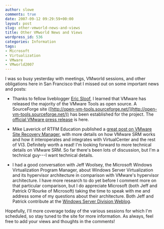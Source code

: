 ```yaml
---
author: slowe
comments: true
date: 2007-09-12 09:29:59+00:00
layout: post
slug: other-vmworld-news-and-views
title: Other VMworld News and Views
wordpress_id: 536
categories: Information
tags:
- Microsoft
- Virtualization
- VMware
- VMworld2007
---
```


I was so busy yesterday with meetings, VMworld sessions, and other obligations here in San Francisco that I missed out on some important news and posts:

* Thanks to fellow liveblogger [Eric Sloof](http://www.ntpro.nl/blog/archives/218-VMware-Unveils-VMware-Tools-as-Open-Source.html), I learned that VMware has released the majority of the VMware Tools as open source. A SourceForge site ([http://open-vm-tools.sourceforge.net/](http://open-vm-tools.sourceforge.net/)) has been established for the project. The [official VMware press release](http://www.vmware.com/company/news/releases/tools.html) is here.

* Mike Laverick of RTFM Education published a [great post on VMware Site Recovery Manager](http://www.rtfm-ed.co.uk/?p=428), with more details on how VMware SRM works and how it interoperates and integrates with VirtualCenter and the rest of VI3. Definitely worth a read! I'm looking forward to more technical details on VMware SRM. So far there's been lots of discussion, but I'm a technical guy---I want technical details.

* I had a good conversation with Jeff Woolsey, the Microsoft Windows Virtualization Program Manager, about Windows Server Virtualization and its hypervisor architecture in comparison with VMware's hypervisor architecture. I have more research to do yet before I comment more on that particular comparison, but I do appreciate Microsoft (both Jeff and Patrick O'Rourke of Microsoft) taking the time to speak with me and address some of my questions about their architecture. Both Jeff and Patrick contribute at the [Windows Server Division Weblog](http://blogs.technet.com/windowsserver/).

Hopefully, I'll more coverage today of the various sessions for which I'm scheduled, so stay tuned to the site for more information. As always, feel free to add your views and thoughts in the comments!
